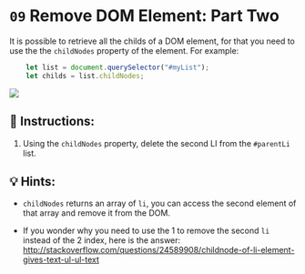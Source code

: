 # `09` Remove DOM Element: Part Two

It is possible to retrieve all the childs of a DOM element, for that you need to use the the `childNodes` property of the element. For example:

```js
    let list = document.querySelector("#myList");
    let childs = list.childNodes;   
```

![](../../.learn/assets/09-1.png) 

## 📝 Instructions:

1. Using the `childNodes` property, delete the second LI from the `#parentLi` list.

## 💡 Hints:

+ `childNodes` returns an array of `li`, you can access the second element of that array and remove it from the DOM.

+ If you wonder why you need to use the 1 to remove the second `li` instead of the 2 index, here is the answer: http://stackoverflow.com/questions/24589908/childnode-of-li-element-gives-text-ul-ul-text
